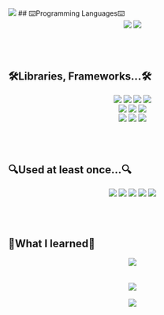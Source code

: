 <!-- <img src="https://capsule-render.vercel.app/api?type=wave&color=D68B92&height=300&section=header&text=Limsohee&fontSize=90" /> -->
<img src="https://capsule-render.vercel.app/api?type=waving&color=D68B92&height=300&section=header&text=Welcome!&fontSize=70&desc=Sohee's%20GitHub&descAlign=60&descAlignY=65&animation=fadeIn" />
## ⌨️Programming Languages⌨️ 
<div align=center> 
  <img src="https://img.shields.io/badge/TypeScript-007ACC?style=for-the-badge&logo=typescript&logoColor=white">
  <img src="https://img.shields.io/badge/JavaScript-F7DF1E?style=for-the-badge&logo=javascript&logoColor=black">
</div>

<br>
<br>
<br>

## 🛠Libraries, Frameworks...🛠
<div align=center> 
  <img src="https://img.shields.io/badge/React-61DAFB?style=for-the-badge&logo=React&logoColor=black">
    <img src="https://img.shields.io/badge/Next.js-000000?style=for-the-badge">
    <img src="https://img.shields.io/badge/React_Native-61DAFB?style=for-the-badge&logo=react&logoColor=black">
  <img src="https://img.shields.io/badge/CSS3-1572B6?style=for-the-badge&logo=css3&logoColor=white">
  <br>
   <img src="https://img.shields.io/badge/Emotion-DB7093?style=for-the-badge&logo=styled-components&logoColor=white">
  <img src="https://img.shields.io/badge/HTML5-E34F26?style=for-the-badge&logo=html5&logoColor=white">
  <img src="https://img.shields.io/badge/Tanstack-Query-FF4154?style=for-the-badge&logo=React Query&logoColor=white">
  <br>
  <img src="https://img.shields.io/badge/Redux-764ABC?style=for-the-badge&logo=Redux&logoColor=white">
  <img src="https://img.shields.io/badge/Redux Toolkit-764ABC?style=for-the-badge&logo=Redux&logoColor=white"/>
  <img src="https://img.shields.io/badge/Axios-5A29E4?style=for-the-badge&logo=Axios&logoColor=white">
</div>

<br>
<br>
<br>

## 🔍Used at least once...🔍
<div align=center>
  <img src="https://img.shields.io/badge/Figma-F24E1E?style=for-the-badge&logo=figma&logoColor=white">
  <img src="https://img.shields.io/badge/MongoDB-4EA94B?style=for-the-badge&logo=mongodb&logoColor=white">
  <img src="https://img.shields.io/badge/Python-3776AB?style=for-the-badge&logo=python&logoColor=white">
  <img src="https://img.shields.io/badge/Vercel-000000?style=for-the-badge&logo=vercel&logoColor=white">
    <img src="https://img.shields.io/badge/Netlify-000000?style=for-the-badge&logo=netlify&logoColor=white">
</div> 

<br>
<br>
<br>

## 📒What I learned📒
<div align=center>
    <a href="https://portfolio-ver2-sohee.vercel.app" target="_blank">
     <img src= https://img.shields.io/badge/WEB%20SITE%20%20portfolio-20B2AA?style=for-the-badge/>
  </a>
</div> 

<br>
<br>




<div align=center> 
  <img src="https://github-readme-stats.vercel.app/api?username=Limsoheeee&theme=merko&bg_color==25,fff,E8D4B9">
  <br>
  <br>
   <img src="https://github-readme-stats.vercel.app/api/top-langs/?username=Limsoheeee">
</div>
